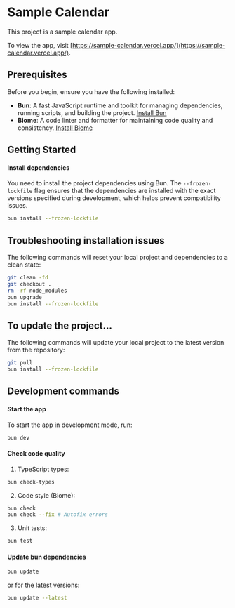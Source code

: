 # Sample Calendar

This project is a sample calendar app.

To view the app, visit [https://sample-calendar.vercel.app/](https://sample-calendar.vercel.app/).

## Prerequisites

Before you begin, ensure you have the following installed:

- **Bun**: A fast JavaScript runtime and toolkit for managing dependencies, running scripts, and building the project. [Install Bun](https://bun.sh/docs/installation)
- **Biome**: A code linter and formatter for maintaining code quality and consistency. [Install Biome](https://biomejs.dev/docs/installation)

## Getting Started

#### Install dependencies

You need to install the project dependencies using Bun. The `--frozen-lockfile` flag ensures that the dependencies are installed with the exact versions specified during development, which helps prevent compatibility issues.

```sh
bun install --frozen-lockfile
```

## Troubleshooting installation issues

The following commands will reset your local project and dependencies to a clean state:

```sh
git clean -fd
git checkout .
rm -rf node_modules
bun upgrade
bun install --frozen-lockfile
```

## To update the project…

The following commands will update your local project to the latest version from the repository:

```sh
git pull
bun install --frozen-lockfile
```

## Development commands

#### Start the app

To start the app in development mode, run:

```sh
bun dev
```

#### Check code quality

1. TypeScript types:

```sh
bun check-types
```

2. Code style (Biome):

```sh
bun check
bun check --fix # Autofix errors
```

3. Unit tests:

```sh
bun test
```

#### Update bun dependencies

```sh
bun update
```

or for the latest versions:

```sh
bun update --latest
```
